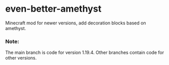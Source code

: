 # even-better-amethyst
Minecraft mod for newer versions, add decoration blocks based on amethyst.

### Note:
The main branch is code for version 1.19.4. Other branches contain code for other versions.
